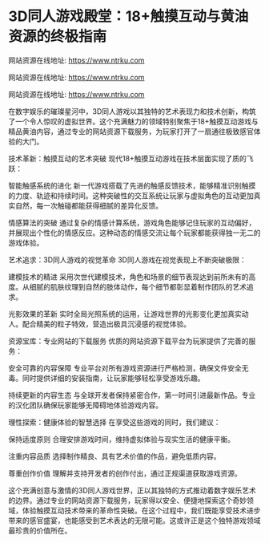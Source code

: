 # 3D同人游戏殿堂：18+触摸互动与黄油资源的终极指南

网站资源在线地址: https://www.ntrku.com

网站资源在线地址: https://www.ntrku.com

网站资源在线地址: https://www.ntrku.com

在数字娱乐的璀璨星河中，3D同人游戏以其独特的艺术表现力和技术创新，构筑了一个令人惊叹的虚拟世界。这个充满魅力的领域特别聚焦于18+触摸互动游戏与精品黄油内容，通过专业的网站资源下载服务，为玩家打开了一扇通往极致感官体验的大门。

技术革新：触摸互动的艺术突破 现代18+触摸互动游戏在技术层面实现了质的飞跃：

智能触感系统的进化 新一代游戏搭载了先进的触感反馈技术，能够精准识别触摸的力度、轨迹和持续时间。这种突破性的交互系统让玩家与虚拟角色的互动更加真实自然，每一次触碰都能获得细腻的差异化反馈。

情感算法的突破 通过复杂的情感计算系统，游戏角色能够记住玩家的互动偏好，并展现出个性化的情感反应。这种动态的情感交流让每个玩家都能获得独一无二的游戏体验。

艺术追求：3D同人游戏的视觉革命 3D同人游戏在视觉表现上不断突破极限：

建模技术的精进 采用次世代建模技术，角色和场景的细节表现达到前所未有的高度。从细腻的肌肤纹理到自然的肢体动作，每个细节都彰显着制作团队的艺术追求。

光影效果的革新 实时全局光照系统的运用，让游戏世界的光影变化更加真实动人。配合精美的粒子特效，营造出极具沉浸感的视觉体验。

资源宝库：专业网站的下载服务 优质的网站资源下载平台为玩家提供了完善的服务：

安全可靠的内容保障 专业平台对所有游戏资源进行严格检测，确保文件安全无毒。同时提供详细的安装指南，让玩家能够轻松享受游戏乐趣。

持续更新的内容生态 与全球开发者保持紧密合作，第一时间引进最新作品。专业的汉化团队确保玩家能够无障碍地体验游戏内容。

理性探索：健康体验的智慧选择 在享受这些游戏的同时，我们建议：

保持适度原则 合理安排游戏时间，维持虚拟体验与现实生活的健康平衡。

注重内容品质 选择制作精良、具有艺术价值的作品，避免低质内容。

尊重创作价值 理解并支持开发者的创作付出，通过正规渠道获取游戏资源。

这个充满创意与激情的3D同人游戏世界，正以其独特的方式推动着数字娱乐艺术的边界。通过专业的网站资源下载服务，玩家得以安全、便捷地探索这个奇妙领域，体验触摸互动技术带来的革命性突破。在这个过程中，我们既能享受技术进步带来的感官盛宴，也能感受到艺术表达的无限可能。这或许正是这个独特游戏领域最珍贵的价值所在。
